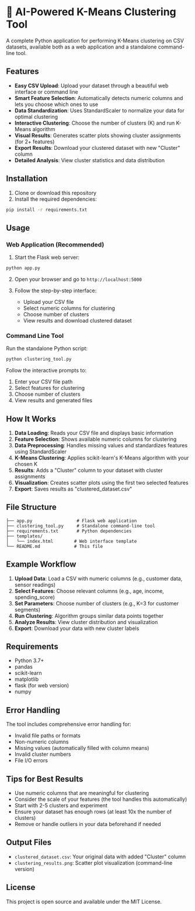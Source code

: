 # 🤖 AI-Powered K-Means Clustering Tool

A complete Python application for performing K-Means clustering on CSV datasets, available both as a web application and a standalone command-line tool.

## Features

- **Easy CSV Upload**: Upload your dataset through a beautiful web interface or command line
- **Smart Feature Selection**: Automatically detects numeric columns and lets you choose which ones to use
- **Data Standardization**: Uses StandardScaler to normalize your data for optimal clustering
- **Interactive Clustering**: Choose the number of clusters (K) and run K-Means algorithm
- **Visual Results**: Generates scatter plots showing cluster assignments (for 2+ features)
- **Export Results**: Download your clustered dataset with new "Cluster" column
- **Detailed Analysis**: View cluster statistics and data distribution

## Installation

1. Clone or download this repository
2. Install the required dependencies:

```bash
pip install -r requirements.txt
```

## Usage

### Web Application (Recommended)

1. Start the Flask web server:
```bash
python app.py
```

2. Open your browser and go to `http://localhost:5000`

3. Follow the step-by-step interface:
   - Upload your CSV file
   - Select numeric columns for clustering
   - Choose number of clusters
   - View results and download clustered dataset

### Command Line Tool

Run the standalone Python script:
```bash
python clustering_tool.py
```

Follow the interactive prompts to:
1. Enter your CSV file path
2. Select features for clustering
3. Choose number of clusters
4. View results and generated files

## How It Works

1. **Data Loading**: Reads your CSV file and displays basic information
2. **Feature Selection**: Shows available numeric columns for clustering
3. **Data Preprocessing**: Handles missing values and standardizes features using StandardScaler
4. **K-Means Clustering**: Applies scikit-learn's K-Means algorithm with your chosen K
5. **Results**: Adds a "Cluster" column to your dataset with cluster assignments
6. **Visualization**: Creates scatter plots using the first two selected features
7. **Export**: Saves results as "clustered_dataset.csv"

## File Structure

```
├── app.py                 # Flask web application
├── clustering_tool.py     # Standalone command-line tool
├── requirements.txt       # Python dependencies
├── templates/
│   └── index.html        # Web interface template
└── README.md             # This file
```

## Example Workflow

1. **Upload Data**: Load a CSV with numeric columns (e.g., customer data, sensor readings)
2. **Select Features**: Choose relevant columns (e.g., age, income, spending_score)
3. **Set Parameters**: Choose number of clusters (e.g., K=3 for customer segments)
4. **Run Clustering**: Algorithm groups similar data points together
5. **Analyze Results**: View cluster distribution and visualization
6. **Export**: Download your data with new cluster labels

## Requirements

- Python 3.7+
- pandas
- scikit-learn
- matplotlib
- flask (for web version)
- numpy

## Error Handling

The tool includes comprehensive error handling for:
- Invalid file paths or formats
- Non-numeric columns
- Missing values (automatically filled with column means)
- Invalid cluster numbers
- File I/O errors

## Tips for Best Results

- Use numeric columns that are meaningful for clustering
- Consider the scale of your features (the tool handles this automatically)
- Start with 2-5 clusters and experiment
- Ensure your dataset has enough rows (at least 10x the number of clusters)
- Remove or handle outliers in your data beforehand if needed

## Output Files

- `clustered_dataset.csv`: Your original data with added "Cluster" column
- `clustering_results.png`: Scatter plot visualization (command-line version)

## License

This project is open source and available under the MIT License.